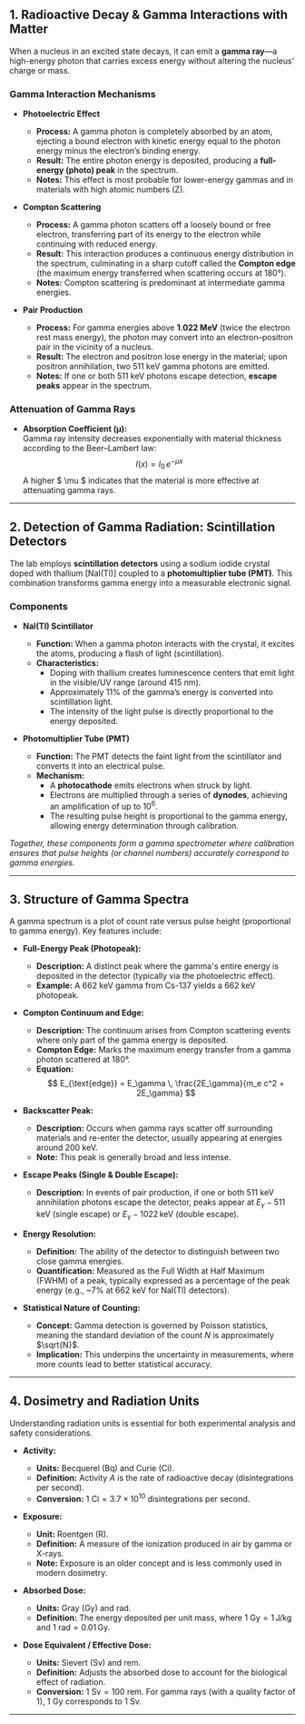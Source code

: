 ## 1. Radioactive Decay & Gamma Interactions with Matter

When a nucleus in an excited state decays, it can emit a **gamma ray**—a high-energy photon that carries excess energy without altering the nucleus' charge or mass.

### Gamma Interaction Mechanisms

- **Photoelectric Effect**  
  - **Process:** A gamma photon is completely absorbed by an atom, ejecting a bound electron with kinetic energy equal to the photon energy minus the electron’s binding energy.  
  - **Result:** The entire photon energy is deposited, producing a **full-energy (photo) peak** in the spectrum.  
  - **Notes:** This effect is most probable for lower-energy gammas and in materials with high atomic numbers (Z).

- **Compton Scattering**  
  - **Process:** A gamma photon scatters off a loosely bound or free electron, transferring part of its energy to the electron while continuing with reduced energy.  
  - **Result:** This interaction produces a continuous energy distribution in the spectrum, culminating in a sharp cutoff called the **Compton edge** (the maximum energy transferred when scattering occurs at 180°).  
  - **Notes:** Compton scattering is predominant at intermediate gamma energies.

- **Pair Production**  
  - **Process:** For gamma energies above **1.022 MeV** (twice the electron rest mass energy), the photon may convert into an electron–positron pair in the vicinity of a nucleus.  
  - **Result:** The electron and positron lose energy in the material; upon positron annihilation, two 511 keV gamma photons are emitted.  
  - **Notes:** If one or both 511 keV photons escape detection, **escape peaks** appear in the spectrum.

### Attenuation of Gamma Rays

- **Absorption Coefficient (μ):**  
  Gamma ray intensity decreases exponentially with material thickness according to the Beer–Lambert law:  
  $$
  I(x) = I_0 \, e^{-\mu x}
  $$
  A higher $ \mu $ indicates that the material is more effective at attenuating gamma rays.

---

## 2. Detection of Gamma Radiation: Scintillation Detectors

The lab employs **scintillation detectors** using a sodium iodide crystal doped with thallium [NaI(Tl)] coupled to a **photomultiplier tube (PMT)**. This combination transforms gamma energy into a measurable electronic signal.

### Components

- **NaI(Tl) Scintillator**  
  - **Function:** When a gamma photon interacts with the crystal, it excites the atoms, producing a flash of light (scintillation).  
  - **Characteristics:**  
    - Doping with thallium creates luminescence centers that emit light in the visible/UV range (around 415 nm).  
    - Approximately 11% of the gamma’s energy is converted into scintillation light.  
    - The intensity of the light pulse is directly proportional to the energy deposited.

- **Photomultiplier Tube (PMT)**  
  - **Function:** The PMT detects the faint light from the scintillator and converts it into an electrical pulse.  
  - **Mechanism:**  
    - A **photocathode** emits electrons when struck by light.  
    - Electrons are multiplied through a series of **dynodes**, achieving an amplification of up to $10^6$.  
    - The resulting pulse height is proportional to the gamma energy, allowing energy determination through calibration.

*Together, these components form a gamma spectrometer where calibration ensures that pulse heights (or channel numbers) accurately correspond to gamma energies.*

---

## 3. Structure of Gamma Spectra

A gamma spectrum is a plot of count rate versus pulse height (proportional to gamma energy). Key features include:

- **Full-Energy Peak (Photopeak):**  
  - **Description:** A distinct peak where the gamma's entire energy is deposited in the detector (typically via the photoelectric effect).  
  - **Example:** A 662 keV gamma from Cs-137 yields a 662 keV photopeak.

- **Compton Continuum and Edge:**  
  - **Description:** The continuum arises from Compton scattering events where only part of the gamma energy is deposited.  
  - **Compton Edge:** Marks the maximum energy transfer from a gamma photon scattered at 180°.
  - **Equation:**  
    $$
    E_{\text{edge}} = E_\gamma \, \frac{2E_\gamma}{m_e c^2 + 2E_\gamma}
    $$
    
- **Backscatter Peak:**  
  - **Description:** Occurs when gamma rays scatter off surrounding materials and re-enter the detector, usually appearing at energies around 200 keV.  
  - **Note:** This peak is generally broad and less intense.

- **Escape Peaks (Single & Double Escape):**  
  - **Description:** In events of pair production, if one or both 511 keV annihilation photons escape the detector, peaks appear at $E_\gamma - 511\,\text{keV}$ (single escape) or $E_\gamma - 1022\,\text{keV}$ (double escape).

- **Energy Resolution:**  
  - **Definition:** The ability of the detector to distinguish between two close gamma energies.  
  - **Quantification:** Measured as the Full Width at Half Maximum (FWHM) of a peak, typically expressed as a percentage of the peak energy (e.g., ~7% at 662 keV for NaI(Tl) detectors).

- **Statistical Nature of Counting:**  
  - **Concept:** Gamma detection is governed by Poisson statistics, meaning the standard deviation of the count $N$ is approximately $\sqrt{N}$.  
  - **Implication:** This underpins the uncertainty in measurements, where more counts lead to better statistical accuracy.

---

## 4. Dosimetry and Radiation Units

Understanding radiation units is essential for both experimental analysis and safety considerations.

- **Activity:**  
  - **Units:** Becquerel (Bq) and Curie (Ci).  
  - **Definition:** Activity $A$ is the rate of radioactive decay (disintegrations per second).  
  - **Conversion:** $1~\text{Ci} = 3.7 \times 10^{10}$ disintegrations per second.

- **Exposure:**  
  - **Unit:** Roentgen (R).  
  - **Definition:** A measure of the ionization produced in air by gamma or X-rays.  
  - **Note:** Exposure is an older concept and is less commonly used in modern dosimetry.

- **Absorbed Dose:**  
  - **Units:** Gray (Gy) and rad.  
  - **Definition:** The energy deposited per unit mass, where $1~\text{Gy} = 1\,\text{J/kg}$ and $1~\text{rad} = 0.01\,\text{Gy}$.

- **Dose Equivalent / Effective Dose:**  
  - **Units:** Sievert (Sv) and rem.  
  - **Definition:** Adjusts the absorbed dose to account for the biological effect of radiation.  
  - **Conversion:** $1~\text{Sv} = 100~\text{rem}$. For gamma rays (with a quality factor of 1), 1 Gy corresponds to 1 Sv.

---
